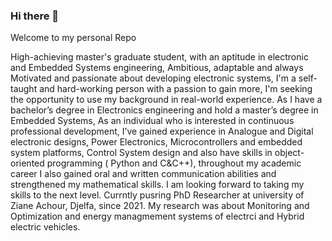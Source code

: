 ### Hi there 👋
Welcome to my personal Repo
<!--
**Sattar-mazouzi/Sattar-mazouzi** is a ✨ _special_ ✨ repository because its `README.md` (this file) appears on your GitHub profile.

Here are some ideas to get you started:

- 🔭 I’m currently working on ...
- 🌱 I’m currently learning ...
- 👯 I’m looking to collaborate on ...
- 🤔 I’m looking for help with ...
- 💬 Ask me about ...
- 📫 How to reach me: ...
- 😄 Pronouns: ...
- ⚡ Fun fact: ...--> 

 High-achieving master's graduate student, with an aptitude in electronic and Embedded Systems engineering, Ambitious, adaptable and always Motivated and passionate about developing electronic systems, I'm a self-taught and hard-working person with a passion to gain more, I'm seeking the opportunity to use my background in real-world experience. As I have a bachelor’s degree in Electronics engineering and hold a master’s degree in Embedded Systems, As an individual who is interested in continuous professional development, I’ve gained experience in Analogue and Digital electronic designs, Power Electronics, Microcontrollers and embedded system platforms, Control System design and also have skills in object-oriented programming ( Python and C&C++), throughout my academic career I also gained oral and written communication abilities and strengthened my mathematical skills. I am looking forward to taking my skills to the next level.
Currntly pusring PhD Researcher at university of Ziane Achour, Djelfa, since 2021. My research was about Monitoring and Optimization and energy managmement systems of electrci and Hybrid electric vehicles.

